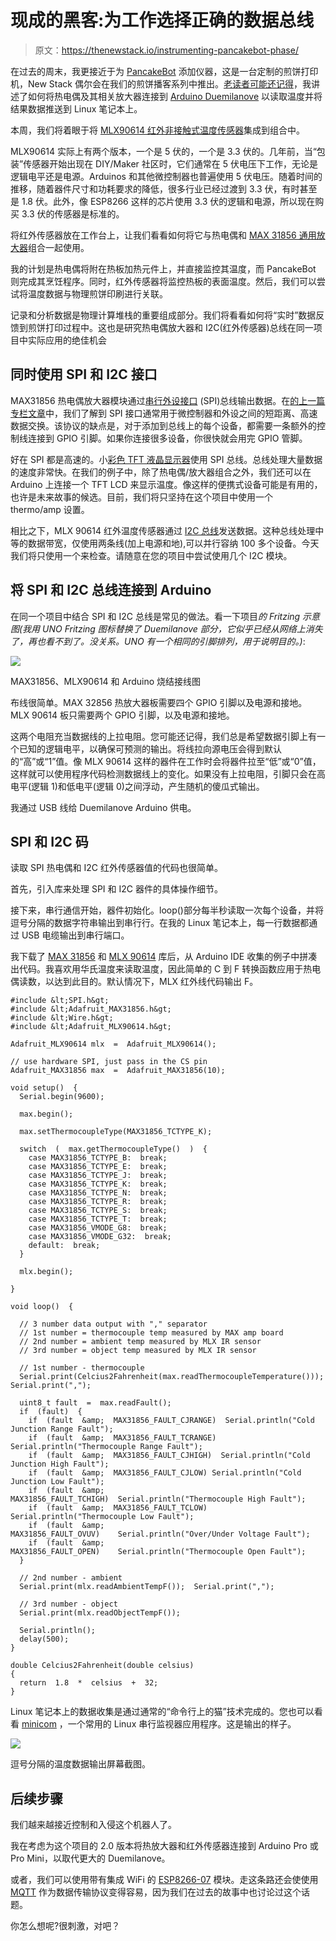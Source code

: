 # 现成的黑客:为工作选择正确的数据总线

> 原文：<https://thenewstack.io/instrumenting-pancakebot-phase/>

在过去的周末，我更接近于为 [PancakeBot](http://www.pancakebot.com/) 添加仪器，这是一台定制的煎饼打印机，New Stack 偶尔会在我们的煎饼播客系列中推出。[老读者可能还记得](https://thenewstack.io/avoid-burning-christmas-turkey-thermocouples/)，我讲述了如何将热电偶及其相关放大器连接到 [Arduino Duemilanove](https://www.arduino.cc/en/Main/ArduinoBoardDuemilanove) 以读取温度并将结果数据推送到 Linux 笔记本上。

本周，我们将着眼于将 [MLX90614 红外非接触式温度传感器](https://www.adafruit.com/product/1748)集成到组合中。

MLX90614 实际上有两个版本，一个是 5 伏的，一个是 3.3 伏的。几年前，当“包装”传感器开始出现在 DIY/Maker 社区时，它们通常在 5 伏电压下工作，无论是逻辑电平还是电源。Arduinos 和其他微控制器也普遍使用 5 伏电压。随着时间的推移，随着器件尺寸和功耗要求的降低，很多行业已经过渡到 3.3 伏，有时甚至是 1.8 伏。此外，像 ESP8266 这样的芯片使用 3.3 伏的逻辑和电源，所以现在购买 3.3 伏的传感器是标准的。

将红外传感器放在工作台上，让我们看看如何将它与热电偶和 [MAX 31856 通用放大器](https://learn.adafruit.com/adafruit-max31856-thermocouple-amplifier/wiring-and-test)组合一起使用。

我的计划是热电偶将附在热板加热元件上，并直接监控其温度，而 PancakeBot 则完成其烹饪程序。同时，红外传感器将监控热板的表面温度。然后，我们可以尝试将温度数据与物理煎饼印刷进行关联。

记录和分析数据是物理计算堆栈的重要组成部分。我们将看看如何将“实时”数据反馈到煎饼打印过程中。这也是研究热电偶放大器和 I2C(红外传感器)总线在同一项目中实际应用的绝佳机会

## 同时使用 SPI 和 I2C 接口

MAX31856 热电偶放大器模块通过[串行外设接口](https://learn.sparkfun.com/tutorials/serial-peripheral-interface-spi) (SPI)总线输出数据。在[的上一篇专栏文章](https://thenewstack.io/off-shelf-hacker-comms-across-multiple-microcontrollers/)中，我们了解到 SPI 接口通常用于微控制器和外设之间的短距离、高速数据交换。该协议的缺点是，对于添加到总线上的每个设备，都需要一条额外的控制线连接到 GPIO 引脚。如果你连接很多设备，你很快就会用完 GPIO 管脚。

好在 SPI 都是高速的。小[彩色 TFT 液晶显示器](https://www.adafruit.com/product/358)使用 SPI 总线。总线处理大量数据的速度非常快。在我们的例子中，除了热电偶/放大器组合之外，我们还可以在 Arduino 上连接一个 TFT LCD 来显示温度。像这样的便携式设备可能是有用的，也许是未来故事的候选。目前，我们将只坚持在这个项目中使用一个 thermo/amp 设置。

相比之下，MLX 90614 红外温度传感器通过 [I2C 总线](http://www.i2c-bus.org/)发送数据。这种总线处理中等的数据带宽，仅使用两条线(加上电源和地),可以并行容纳 100 多个设备。今天我们将只使用一个来检查。请随意在您的项目中尝试使用几个 I2C 模块。

## 将 SPI 和 I2C 总线连接到 Arduino

在同一个项目中结合 SPI 和 I2C 总线是常见的做法。看一下项目*的 Fritzing 示意图(我用 UNO Fritzing 图标替换了 Duemilanove 部分，它似乎已经从网络上消失了，再也看不到了。没关系。UNO 有一个相同的引脚排列，用于说明目的。)*:

![](img/63d4aa2a71e2aa445cc41cbb97ad5e42.png)

MAX31856、MLX90614 和 Arduino 烧结接线图

布线很简单。MAX 32856 热放大器板需要四个 GPIO 引脚以及电源和接地。MLX 90614 板只需要两个 GPIO 引脚，以及电源和接地。

这两个电阻充当数据线的上拉电阻。您可能还记得，我们总是希望数据引脚上有一个已知的逻辑电平，以确保可预测的输出。将线拉向源电压会得到默认的“高”或“1”值。像 MLX 90614 这样的器件在工作时会将器件拉至“低”或“0”值，这样就可以使用程序代码检测数据线上的变化。如果没有上拉电阻，引脚只会在高电平(逻辑 1)和低电平(逻辑 0)之间浮动，产生随机的傻瓜式输出。

我通过 USB 线给 Duemilanove Arduino 供电。

## SPI 和 I2C 码

读取 SPI 热电偶和 I2C 红外传感器值的代码也很简单。

首先，引入库来处理 SPI 和 I2C 器件的具体操作细节。

接下来，串行通信开始，器件初始化。loop()部分每半秒读取一次每个设备，并将逗号分隔的数据字符串输出到串行行。在我的 Linux 笔记本上，每一行数据都通过 USB 电缆输出到串行端口。

我下载了 [MAX 31856](https://github.com/engineertype/MAX31856) 和 [MLX 90614](https://github.com/adafruit/Adafruit-MLX90614-Library) 库后，从 Arduino IDE 收集的例子中拼凑出代码。我喜欢用华氏温度来读取温度，因此简单的 C 到 F 转换函数应用于热电偶读数，以达到此目的。默认情况下，MLX 红外线代码输出 F。

```
#include &lt;SPI.h&gt;
#include &lt;Adafruit_MAX31856.h&gt;
#include &lt;Wire.h&gt;
#include &lt;Adafruit_MLX90614.h&gt;

Adafruit_MLX90614 mlx  =  Adafruit_MLX90614();

// use hardware SPI, just pass in the CS pin
Adafruit_MAX31856 max  =  Adafruit_MAX31856(10);

void setup()  {
  Serial.begin(9600);

  max.begin();

  max.setThermocoupleType(MAX31856_TCTYPE_K);

  switch  (  max.getThermocoupleType()  )  {
    case MAX31856_TCTYPE_B:  break;
    case MAX31856_TCTYPE_E:  break;
    case MAX31856_TCTYPE_J:  break;
    case MAX31856_TCTYPE_K:  break;
    case MAX31856_TCTYPE_N:  break;
    case MAX31856_TCTYPE_R:  break;
    case MAX31856_TCTYPE_S:  break;
    case MAX31856_TCTYPE_T:  break;
    case MAX31856_VMODE_G8:  break;
    case MAX31856_VMODE_G32:  break;
    default:  break;
  }

  mlx.begin();  

}

void loop()  {

  // 3 number data output with "," separator
  // 1st number = thermocouple temp measured by MAX amp board
  // 2nd number = ambient temp measured by MLX IR sensor
  // 3rd number = object temp measured by MLX IR sensor

  // 1st number - thermocouple
  Serial.print(Celcius2Fahrenheit(max.readThermocoupleTemperature()));  Serial.print(",");

  uint8_t fault  =  max.readFault();
  if  (fault)  {
    if  (fault  &amp;  MAX31856_FAULT_CJRANGE)  Serial.println("Cold Junction Range Fault");
    if  (fault  &amp;  MAX31856_FAULT_TCRANGE)  Serial.println("Thermocouple Range Fault");
    if  (fault  &amp;  MAX31856_FAULT_CJHIGH)  Serial.println("Cold Junction High Fault");
    if  (fault  &amp;  MAX31856_FAULT_CJLOW) Serial.println("Cold Junction Low Fault");
    if  (fault  &amp;  MAX31856_FAULT_TCHIGH)  Serial.println("Thermocouple High Fault");
    if  (fault  &amp;  MAX31856_FAULT_TCLOW) Serial.println("Thermocouple Low Fault");
    if  (fault  &amp;  MAX31856_FAULT_OVUV)    Serial.println("Over/Under Voltage Fault");
    if  (fault  &amp;  MAX31856_FAULT_OPEN)    Serial.println("Thermocouple Open Fault");
  }

  // 2nd number - ambient
  Serial.print(mlx.readAmbientTempF());  Serial.print(",");

  // 3rd number - object
  Serial.print(mlx.readObjectTempF());  

  Serial.println();
  delay(500);
}

double Celcius2Fahrenheit(double celsius)
{
  return  1.8  *  celsius  +  32;
}

```

Linux 笔记本上的数据收集是通过通常的“命令行上的猫”技术完成的。您也可以看看 [minicom](https://help.ubuntu.com/community/Minicom) ，一个常用的 Linux 串行监视器应用程序。这是输出的样子。

![](img/935e6924c4d7f461a4cc326b5b006acc.png)

逗号分隔的温度数据输出屏幕截图。

## 后续步骤

我们越来越接近控制和入侵这个机器人了。

我在考虑为这个项目的 2.0 版本将热放大器和红外传感器连接到 Arduino Pro 或 Pro Mini，以取代更大的 Duemilanove。

或者，我们可以使用带有集成 WiFi 的 [ESP8266-07](https://thenewstack.io/off-shelf-hacker-two-way-comms-esp8266/) 模块。走这条路还会使使用 [MQTT](https://thenewstack.io/off-shelf-hacker-lightweight-inter-device-messaging-mqtt/) 作为数据传输协议变得容易，因为我们在过去的故事中也讨论过这个话题。

你怎么想呢?很刺激，对吧？

<svg xmlns:xlink="http://www.w3.org/1999/xlink" viewBox="0 0 68 31" version="1.1"><title>Group</title> <desc>Created with Sketch.</desc></svg>